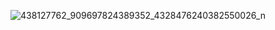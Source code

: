 
![438127762_909697824389352_4328476240382550026_n](https://github.com/svetlanasieber/Software-Engineering--Path-SoftUni/assets/135451084/791ab51d-c374-4db6-89a6-2b1059eec29c)
